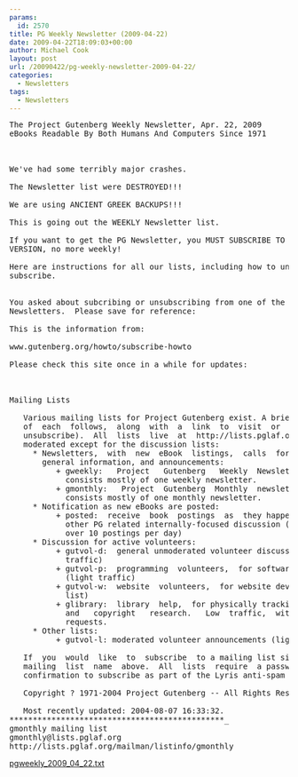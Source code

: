 ```yaml
---
params:
  id: 2570
title: PG Weekly Newsletter (2009-04-22)
date: 2009-04-22T18:09:03+00:00
author: Michael Cook
layout: post
url: /20090422/pg-weekly-newsletter-2009-04-22/
categories:
  - Newsletters
tags:
  - Newsletters
---
```

<pre>The Project Gutenberg Weekly Newsletter, Apr. 22, 2009
eBooks Readable By Both Humans And Computers Since 1971



We've had some terribly major crashes.

The Newsletter list were DESTROYED!!!

We are using ANCIENT GREEK BACKUPS!!!

This is going out the WEEKLY Newsletter list.

If you want to get the PG Newsletter, you MUST SUBSCRIBE TO THE MONTHLY
VERSION, no more weekly!

Here are instructions for all our lists, including how to unsubscribe or
subscribe.


You asked about subcribing or unsubscribing from one of the Project Gutenberg
Newsletters.  Please save for reference:

This is the information from:

www.gutenberg.org/howto/subscribe-howto

Please check this site once in a while for updates:



Mailing Lists

   Various mailing lists for Project Gutenberg exist. A brief description
   of  each  follows,  along  with  a  link  to  visit  or  subscribe (or
   unsubscribe).  All  lists  live  at  http://lists.pglaf.org,  and  are
   moderated except for the discussion lists:
     * Newsletters,  with  new  eBook  listings,  calls  for  assistance,
       general information, and announcements:
          + gweekly:   Project   Gutenberg   Weekly  Newsletter.  Traffic
            consists mostly of one weekly newsletter.
          + gmonthly:   Project  Gutenberg  Monthly  newsletter.  Traffic
            consists mostly of one monthly newsletter.
     * Notification as new eBooks are posted:
          + posted:  receive  book  postings  as  they happen, along with
            other PG related internally-focused discussion (high traffic,
            over 10 postings per day)
     * Discussion for active volunteers:
          + gutvol-d:  general unmoderated volunteer discussion (moderate
            traffic)
          + gutvol-p:  programming  volunteers,  for software development
            (light traffic)
          + gutvol-w:  website  volunteers,  for website development (new
            list)
          + glibrary:  library  help,  for physically tracking down books
            and   copyright   research.   Low  traffic,  with  occasional
            requests.
     * Other lists:
          + gutvol-l: moderated volunteer announcements (light traffic)

   If  you  would  like  to  subscribe  to a mailing list simply select a
   mailing  list  name  above.  All  lists  require  a password and email
   confirmation to subscribe as part of the Lyris anti-spam measures.

   Copyright ? 1971-2004 Project Gutenberg -- All Rights Reserved.

   Most recently updated: 2004-08-07 16:33:32.
**********************************************_
gmonthly mailing list
gmonthly@lists.pglaf.org
http://lists.pglaf.org/mailman/listinfo/gmonthly</pre>

<a href="/nl_archives/2009/pgweekly_2009_04_22.txt" target="_blank" rel="nofollow">pgweekly_2009_04_22.txt</a>
